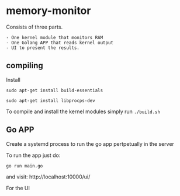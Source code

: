 # memory-monitor
Consists of three parts. 

    - One kernel module that monitors RAM
    - One Golang APP that reads kernel output
    - UI to present the results.

## compiling
Install 

``sudo apt-get install build-essentials``

``sudo apt-get install libprocps-dev``

To compile and install the kernel modules simply run ``./build.sh``

## Go APP
Create a systemd process to run the go app pertpetually in the server

To run the app just do:

``go run main.go``

and visit:
http://localhost:10000/ui/

For the UI

